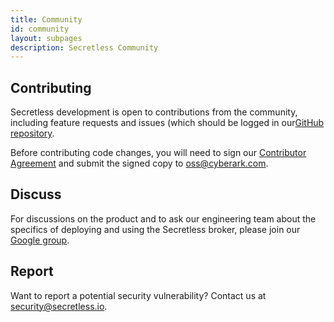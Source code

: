 ```yaml
---
title: Community
id: community
layout: subpages
description: Secretless Community
---
```


<div class="row">
	<div class="col-md-4 col-sm-12">
    <h2><i class="slss-icon fas fa-code"></i> Contributing</h2>
    <p>Secretless development is open to contributions from the community, including feature requests and issues (which should be logged in our<a href="https://github.com/conjurinc/secretless">GitHub repository</a>.</p>
    <p>Before contributing code changes, you will need to sign our <a href="https://github.com/conjurinc/secretless/blob/master/Contributing_OSS/CyberArk_Open_Source_Contributor_Agreement.pdf">Contributor Agreement</a> and submit the signed copy to <a href="mailto:oss@cyberark.com">oss@cyberark.com</a>.</p>
	</div>
	<div class="col-md-4 col-sm-12">
		<h2><i class="slss-icon fas fa-comments"></i> Discuss</h2>
    <p>For discussions on the product and to ask our engineering team about the specifics of deploying and using the Secretless broker, please join our <a href="https://groups.google.com/forum/#!forum/secretless">Google group</a>.</p>
	</div>
	<div class="col-md-4 col-sm-12">
		<h2><i class="slss-icon fas fa-bug"></i> Report</h2>
    <p>Want to report a potential security vulnerability? Contact us at <a href="mailto:security@secretless.io">security@secretless.io</a>.</p>
	</div>
</div>

